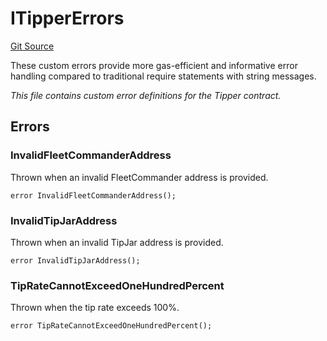 # ITipperErrors
[Git Source](https://github.com/OasisDEX/summer-earn-protocol/blob/0276900cbe9b1188d82d1b9bcbb8c174e79a15a1/src/errors/ITipperErrors.sol)

These custom errors provide more gas-efficient and informative error handling
compared to traditional require statements with string messages.

*This file contains custom error definitions for the Tipper contract.*


## Errors
### InvalidFleetCommanderAddress
Thrown when an invalid FleetCommander address is provided.


```solidity
error InvalidFleetCommanderAddress();
```

### InvalidTipJarAddress
Thrown when an invalid TipJar address is provided.


```solidity
error InvalidTipJarAddress();
```

### TipRateCannotExceedOneHundredPercent
Thrown when the tip rate exceeds 100%.


```solidity
error TipRateCannotExceedOneHundredPercent();
```

